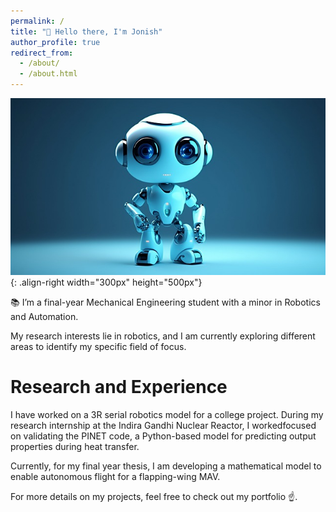 ```yaml
---
permalink: /
title: "👋 Hello there, I'm Jonish"
author_profile: true
redirect_from: 
  - /about/
  - /about.html
---
```

![Robot](/images/Robot.jpg){: .align-right width="300px" height="500px"}

📚 I’m a final-year Mechanical Engineering student with a minor in Robotics and Automation.

My research interests lie in robotics, and I am currently exploring different areas to identify my specific field of focus.


# **Research and Experience**
 
I have worked on a 3R serial robotics model for a college project. During my research internship at the Indira Gandhi Nuclear Reactor, I workedfocused on validating the PINET code, a Python-based model for predicting output properties during heat transfer.

Currently, for my final year thesis, I am developing a mathematical model to enable autonomous flight for a flapping-wing MAV.

For more details on my projects, feel free to check out my portfolio ☝️.



